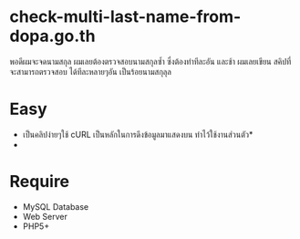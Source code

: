 # check-multi-last-name-from-dopa.go.th

พอดีผมจะจดนามสกุล ผมเลยต้องตรวจสอบนามสกุลซ้ำ ซึ่งต้องทำทีละอัน
และช้า ผมเลยเขียน สคิปที่จะสามารถตรวจสอบ ได้ทีละหลายๆอัน เป็นร้อยนามสกุลุล

# Easy
* เป็นคลิปง่ายๆใช้ cURL เป็นหลักในการดึงข้อมูลมาแสดงบน ทำไว้ใช้งานส่วนตัว*
* 

# Require
- MySQL Database
- Web Server
- PHP5+


